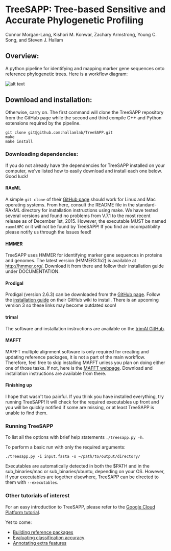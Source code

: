 # TreeSAPP: Tree-based Sensitive and Accurate Phylogenetic Profiling

Connor Morgan-Lang, Kishori M. Konwar, Zachary Armstrong, Young C. Song, and Steven J. Hallam

## Overview:

A python pipeline for identifying and mapping marker gene sequences onto reference phylogenetic trees.
 Here is a workflow diagram:

![alt text]()

## Download and installation:

Otherwise, carry on. The first command will clone the TreeSAPP repository
from the GitHub page while the second and third compile C++ and Python extensions
required by the pipeline.

```
git clone git@github.com:hallamlab/TreeSAPP.git
make
make install
```

### Downloading dependencies:

If you do not already have the dependencies for TreeSAPP installed on your computer,
 we've listed how to easily download and install each one below. Good luck!

#### RAxML
A simple `git clone` of their [GitHub page](https://github.com/stamatak/standard-RAxML) should work
for Linux and Mac operating systems. From here, consult the README file in the standard-RAxML directory for
installation instructions using make.
We have tested several versions and found no problems from V.7.1 to the most recent release as of 
December 1st, 2015. However, the executable MUST be named `raxmlHPC` or it will not be found by TreeSAPP!
If you find an incompatibility please notify us through the Issues feed!

#### HMMER
TreeSAPP uses HMMER for identifying marker gene sequences in proteins and genomes.
The latest version (HMMER3.1b2) is available at http://hmmer.org/.
Download it from there and follow their installation guide under DOCUMENTATION.

#### Prodigal
Prodigal (version 2.6.3) can be downloaded from the [GitHub page](https://github.com/hyattpd/Prodigal).
Follow the [installation guide](https://github.com/hyattpd/Prodigal/wiki/installation) on their GitHub wiki to install.
There is an upcoming version 3 so these links may become outdated soon!

#### trimal
The software and installation instructions are available on the
[trimAl GitHub](https://github.com/scapella/trimal).

#### MAFFT
 MAFFT multiple alignment software is only required for creating and updating reference packages,
 it is not a part of the main workflow. Therefore, feel free to skip installing MAFFT unless you plan on
 doing either one of those tasks. If not, here is the [MAFFT webpage](https://mafft.cbrc.jp/alignment/software/).
 Download and installation instructions are available from there.

#### Finishing up
I hope that wasn't too painful. If you think you have installed everything, try running TreeSAPP!
It will check for the required executables up front and you will be
quickly notified if some are missing, or at least TreeSAPP is unable to find them.

### Running TreeSAPP

To list all the options with brief help statements `./treesapp.py -h`.

To perform a basic run with only the required arguments:
```
./treesapp.py -i input.fasta -o ~/path/to/output/directory/
```
Executables are automatically detected in both the $PATH and in the
sub_binaries/mac or sub_binaries/ubuntu, depending on your OS. However, if your executables
are together elsewhere, TreeSAPP can be directed to them with `--executables`.


### Other tutorials of interest

For an easy introduction to TreeSAPP,
please refer to the [Google Cloud Platform tutorial](https://github.com/hallamlab/TreeSAPP/blob/fastsearch/GCP_tutorial.md).

Yet to come:

- [Building reference packages]()
- [Evaluating classification accuracy]()
- [Annotating extra features]()

